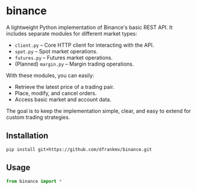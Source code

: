 # binance

A lightweight Python implementation of Binance's basic REST API.
It includes separate modules for different market types:

- `client.py` – Core HTTP client for interacting with the API.
- `spot.py` – Spot market operations.
- `futures.py` – Futures market operations.
- (Planned) `margin.py` – Margin trading operations.

With these modules, you can easily:

- Retrieve the latest price of a trading pair.
- Place, modify, and cancel orders.
- Access basic market and account data.

The goal is to keep the implementation simple, clear, and easy to extend for custom trading strategies.

## Installation
```
pip install git+https://github.com/dfrankmv/binance.git
```

## Usage
```python
from binance import *
```